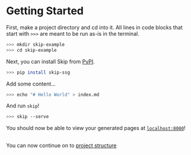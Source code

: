 # Getting Started

First, make a project directory and cd into it.
All lines in code blocks that start with `>>>` are meant to be run as-is in the terminal.

``` bash
>>> mkdir skip-example
>>> cd skip-example
```

Next, you can install Skip from [PyPI](https://pypi.org/).

``` bash
>>> pip install skip-ssg
```

Add some content...

``` bash
>>> echo "# Hello World" > index.md
```

And run `skip`!

``` bash
>>> skip --serve
```

You should now be able to view your generated pages at [`localhost:8080`](localhost:8080)!

## 
You can now continue on to [project structure](/tutorial/project-structure/)